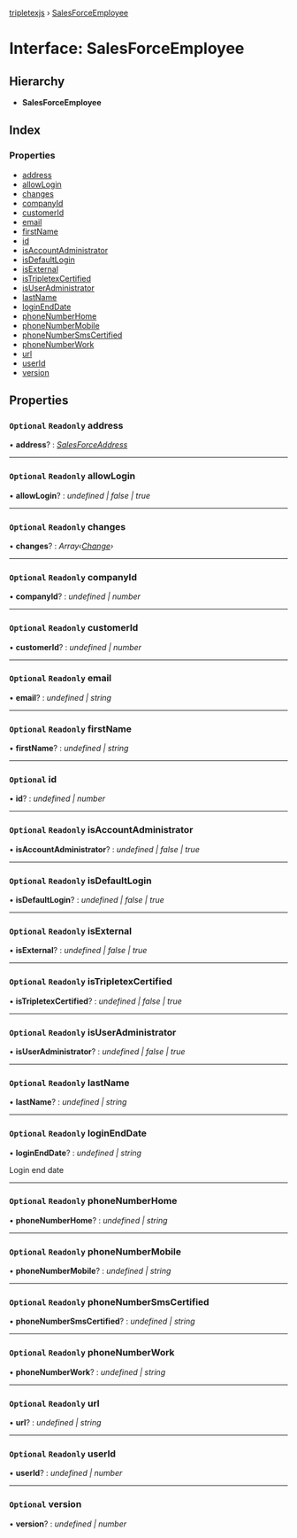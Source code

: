 [tripletexjs](../README.md) › [SalesForceEmployee](salesforceemployee.md)

# Interface: SalesForceEmployee

## Hierarchy

* **SalesForceEmployee**

## Index

### Properties

* [address](salesforceemployee.md#optional-readonly-address)
* [allowLogin](salesforceemployee.md#optional-readonly-allowlogin)
* [changes](salesforceemployee.md#optional-readonly-changes)
* [companyId](salesforceemployee.md#optional-readonly-companyid)
* [customerId](salesforceemployee.md#optional-readonly-customerid)
* [email](salesforceemployee.md#optional-readonly-email)
* [firstName](salesforceemployee.md#optional-readonly-firstname)
* [id](salesforceemployee.md#optional-id)
* [isAccountAdministrator](salesforceemployee.md#optional-readonly-isaccountadministrator)
* [isDefaultLogin](salesforceemployee.md#optional-readonly-isdefaultlogin)
* [isExternal](salesforceemployee.md#optional-readonly-isexternal)
* [isTripletexCertified](salesforceemployee.md#optional-readonly-istripletexcertified)
* [isUserAdministrator](salesforceemployee.md#optional-readonly-isuseradministrator)
* [lastName](salesforceemployee.md#optional-readonly-lastname)
* [loginEndDate](salesforceemployee.md#optional-readonly-loginenddate)
* [phoneNumberHome](salesforceemployee.md#optional-readonly-phonenumberhome)
* [phoneNumberMobile](salesforceemployee.md#optional-readonly-phonenumbermobile)
* [phoneNumberSmsCertified](salesforceemployee.md#optional-readonly-phonenumbersmscertified)
* [phoneNumberWork](salesforceemployee.md#optional-readonly-phonenumberwork)
* [url](salesforceemployee.md#optional-readonly-url)
* [userId](salesforceemployee.md#optional-readonly-userid)
* [version](salesforceemployee.md#optional-version)

## Properties

### `Optional` `Readonly` address

• **address**? : *[SalesForceAddress](salesforceaddress.md)*

___

### `Optional` `Readonly` allowLogin

• **allowLogin**? : *undefined | false | true*

___

### `Optional` `Readonly` changes

• **changes**? : *Array‹[Change](../modules/change.md)›*

___

### `Optional` `Readonly` companyId

• **companyId**? : *undefined | number*

___

### `Optional` `Readonly` customerId

• **customerId**? : *undefined | number*

___

### `Optional` `Readonly` email

• **email**? : *undefined | string*

___

### `Optional` `Readonly` firstName

• **firstName**? : *undefined | string*

___

### `Optional` id

• **id**? : *undefined | number*

___

### `Optional` `Readonly` isAccountAdministrator

• **isAccountAdministrator**? : *undefined | false | true*

___

### `Optional` `Readonly` isDefaultLogin

• **isDefaultLogin**? : *undefined | false | true*

___

### `Optional` `Readonly` isExternal

• **isExternal**? : *undefined | false | true*

___

### `Optional` `Readonly` isTripletexCertified

• **isTripletexCertified**? : *undefined | false | true*

___

### `Optional` `Readonly` isUserAdministrator

• **isUserAdministrator**? : *undefined | false | true*

___

### `Optional` `Readonly` lastName

• **lastName**? : *undefined | string*

___

### `Optional` `Readonly` loginEndDate

• **loginEndDate**? : *undefined | string*

Login end date

___

### `Optional` `Readonly` phoneNumberHome

• **phoneNumberHome**? : *undefined | string*

___

### `Optional` `Readonly` phoneNumberMobile

• **phoneNumberMobile**? : *undefined | string*

___

### `Optional` `Readonly` phoneNumberSmsCertified

• **phoneNumberSmsCertified**? : *undefined | string*

___

### `Optional` `Readonly` phoneNumberWork

• **phoneNumberWork**? : *undefined | string*

___

### `Optional` `Readonly` url

• **url**? : *undefined | string*

___

### `Optional` `Readonly` userId

• **userId**? : *undefined | number*

___

### `Optional` version

• **version**? : *undefined | number*
